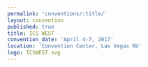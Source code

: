 ```yaml
---
permalink: 'conventions/:title/'
layout: convention
published: true
title: ICS WEST
convention_date: 'April 4-7, 2017'
location: 'Convention Center, Las Vegas NV'
logo: ICSWEST.svg
---
```

